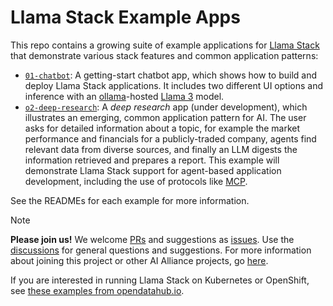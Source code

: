 # Llama Stack Example Apps

This repo contains a growing suite of example applications for <a href="https://github.com/meta-llama/llama-stack">Llama Stack</a> that demonstrate various stack features and common application patterns:

* [`01-chatbot`](blob/deanw/multiple-examples-issue-8/apps/01-chatbot/README.md): A getting-start chatbot app, which shows how to build and deploy Llama Stack applications. It includes two different UI options and inference with an [ollama](https://ollama.com)-hosted [Llama 3](https://www.llama.com/models/llama-3/) model.
* [`o2-deep-research`](blob/deanw/multiple-examples-issue-8/apps/o2-deep-research/README.md): A _deep research_ app (under development), which illustrates an emerging, common application pattern for AI. The user asks for detailed information about a topic, for example the market performance and financials for a publicly-traded company, agents find relevant data from diverse sources, and finally an LLM digests the information retrieved and prepares a report. This example will demonstrate Llama Stack support for agent-based application development, including the use of protocols like [MCP](https://modelcontextprotocol.io/introduction).

See the READMEs for each example for more information.

> [!NOTE]
> **Please join us!** We welcome [PRs](https://github.com/The-AI-Alliance/llama-stack-usecase1/pulls) and suggestions as [issues](https://github.com/The-AI-Alliance/llama-stack-usecase1/issues). Use the [discussions](https://github.com/The-AI-Alliance/llama-stack-usecase1/discussions) for general questions and suggestions. For more information about joining this project or other AI Alliance projects, go [here](https://the-ai-alliance.github.io/contributing/). 
>
> If you are interested in running Llama Stack on Kubernetes or OpenShift, see [these examples from opendatahub.io](https://github.com/opendatahub-io/llama-stack-demos).
